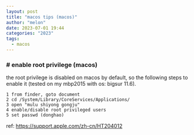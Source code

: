 ```yaml
---
layout: post
title: "macos tips (macos)"
author: "melon"
date: 2023-07-01 19:44
categories: "2023"
tags:
  - macos
---
```


### # enable root privilege (macos)
the root privilege is disabled on macos by default, so the following steps to enable it (tested on my mbp2015 with os: bigsur 11.6).

```text
1 from finder, goto document
2 cd /System/Library/CoreServices/Applications/
3 open "mulu shiyong gongju"
4 enable/disable root privileged users
5 set passwd (donghao) 
```
ref: https://support.apple.com/zh-cn/HT204012
